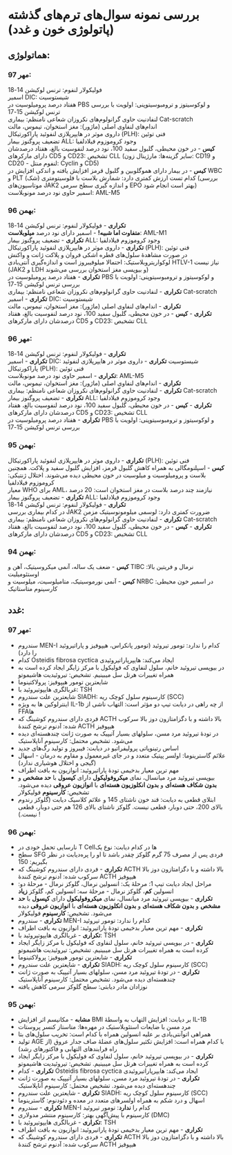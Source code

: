 # بررسی نمونه سوال‌های ترم‌های گذشته (پاتولوژی خون و غدد)
## هماتولوژی:
### مهر 97:  
فولیکولار لنفوم: ترنس لوکیشن 14-18  
اسمیر DIC: شیستوسیت  
هفتاد درصد پرومیلوسیت در PBS و لوکوسیتوز و ترومبوسیتوپنی: اولویت با بررسی ترنس لوکیشن 15-17  
لنفادنیت حاوی گرانولوم‌های نکروزان شعاعی نامنظم: بیماری Cat-scratch  
اندام‌های لنفاوی اصلی (ماژور): مغز استخوان، تیموس، مالت  
داروی موثر در هایپرپلازی لنفوئید پاراکورتیکال (PLH): فنی توئین  
تضعیف پروگنوز بیمار ALL: وجود کروموزوم فیلادلفیا  
**کیس** - در خون محیطی، گلبول سفید 100، نود درصد لنفوسیت بالغ، هفتاد درصدشان دارای مارکرهای CD5 و CD23: تشخیص CLL (سایر گزینه‌ها: مارژینال زون: CD19 و CD20 -  لنفوم منتل: Cyclin و CD5)  
**کیس** - در بیمار دارای هموگلوبین و گلبول قرمز افزایش یافته و اندکی افزایش در WBC و PLT کدام تست ارزش کمتری دارد: شمارش بلاست با فلوسیتومتری (شک) (بررسی موتاسیون‌های JAK2 و اندازه گیری سطح سرمی EPO بهتر است انجام شود)  
اسمیر حاوی نود درصد مونوبلاست: AML-M5  

### بهمن 96:
**تکراری** - فولیکولار لنفوم: ترنس لوکیشن 14-18  
**متفاوت اما شبیه!** - اسمیر دارای نود درصد **میلوبلاست**: AML-M1  
**تکراری** - تضعیف پروگنوز بیمار ALL: وجود کروموزوم فیلادلفیا  
**تکراری** - داروی موثر در هایپرپلازی لنفوئید پاراکورتیکال (PLH): فنی توئین  
در صورت مشاهدۀ سلول‌های قطره اشکی فروان و پلاکت ژانت و واکنش لوکواریتروبلاستیک: احتمالا میلوفیبروز است و اندازه‌گیری آنتی‌بادی HTLV-1 نیاز نیست (JAK2 و LDH و بیوپسی مغز استخوان بررسی می‌شوند)   
**تکراری** - هفتاد درصد پرومیلوسیت در PBS و لوکوسیتوز و ترومبوسیتوپنی: اولویت با بررسی ترنس لوکیشن 15-17  
**تکراری** - لنفادنیت حاوی گرانولوم‌های نکروزان شعاعی نامنظم: بیماری Cat-scratch  
**تکراری** - اسمیر DIC: شیستوسیت  
**تکراری** - اندام‌های لنفاوی اصلی (ماژور): مغز استخوان، تیموس، مالت  
**تکراری** - **کیس** - در خون محیطی، گلبول سفید 100، نود درصد لنفوسیت بالغ، هفتاد درصدشان دارای مارکرهای CD5 و CD23: تشخیص CLL  


### مهر 96:
**تکراری** - فولیکولار لنفوم: ترنس لوکیشن 14-18  
**تکراری** - اسمیر DIC: شیستوسیت
**تکراری** - داروی موثر در هایپرپلازی لنفوئید پاراکورتیکال (PLH): فنی توئین  
**تکراری** - اسمیر حاوی نود درصد مونوبلاست: AML-M5  
**تکراری** - اندام‌های لنفاوی اصلی (ماژور): مغز استخوان، تیموس، مالت  
**تکراری** - لنفادنیت حاوی گرانولوم‌های نکروزان شعاعی نامنظم: بیماری Cat-scratch  
**تکراری** - تضعیف پروگنوز بیمار ALL: وجود کروموزوم فیلادلفیا  
**تکراری** - **کیس** - در خون محیطی، گلبول سفید 100، نود درصد لنفوسیت بالغ، هفتاد درصدشان دارای مارکرهای CD5 و CD23: تشخیص CLL  
**تکراری** - هفتاد درصد پرومیلوسیت در PBS و لوکوسیتوز و ترومبوسیتوپنی: اولویت با بررسی ترنس لوکیشن 15-17  

### بهمن 95:
**تکراری** - داروی موثر در هایپرپلازی لنفوئید پاراکورتیکال (PLH): فنی توئین  
**کیس** - اسپلنومگالی به همراه کاهش گلبول قرمز، افزایش گلبول سفید و پلاکت. همچنین بلاست و پرومیلوسیت و میلوسیت در خون محیطی دیده می‌شوند. اختلال ژنتیکی: کروموزوم فیلادلفیا  
معیار WHO برای AML، نیازمند چند درصد بلاست در مغز استخوان است: 20 درصد  
**تکراری** - تضعیف پروگنوز بیمار ALL: وجود کروموزوم فیلادلفیا  
**تکراری** - فولیکولار لنفوم: ترنس لوکیشن 14-18  
در کدام بیماری بررسی JAK2 ضرورت کمتری دارد: لوسمی میلومونوسیتیک مزمن  
**تکراری** - لنفادنیت حاوی گرانولوم‌های نکروزان شعاعی نامنظم: بیماری Cat-scratch  
**تکراری** - **کیس** - در خون محیطی، گلبول سفید 100، نود درصد لنفوسیت بالغ، هفتاد درصدشان دارای مارکرهای CD5 و CD23: تشخیص CLL 

### بهمن 94:
**کیس** - ضعف یک ساله، آنمی میکروسیتیک، آهن و TIBC نرمال و فریتین بالا: اوستئومیلیت  
**کیس** - آنمی نورموسیتیک، متامیلوسیت، میلوسیت و NRBC در اسمیر خون محیطی: کارسینوم متاستاتیک  


## غدد:

### مهر 97:
- سندروم MEN-I کدام را ندارد: تومور تیروئید (تومور پانکراس، هیپوفیز و پاراتیروئید را دارد)  
- کدام Osteidis fibrosa cyctica ایجاد می‌کند: هایپرپاراتیروئیدی  
- در بیوپسی تیروئید خانم، سلول لنفاوی که فولیکول با مرکز زایگر ایجاد کرده است به همراه تغییرات هرتل سل میبینیم. تشخیص: تیروئیدیت هاشیموتو  
-  شایعترین تومور هیپوفیز: پرولاکتینوما  
- غربالگری هایپوتیروئید با: TSH  
- شایعترین علت سندروم SIADH: کارسینوم سلول کوچک ریه (SCC)  
- اینترلوکین ها به ویژه IL-1b از چه راهی در دیابت تیپ دو مؤثر است: التهاب ناشی از FFAها  
- فردی دارای سندروم کوشینگ که ACTH بالا داشته و با دگزامتازون دوز بالا سرکوب شده: آدنوم ترشح کنندۀ ACTH هیپوفیز  
- در تودۀ تیروئید مرد مسن، سلولهای بسیار آتیپیک به صورت ژانت چندهسته‌ای دیده می‌شود. تشخیص محتمل: کارسینوم آناپلاستیک  
- اساس رتینوپاتی پرولیفراتیو در دیابت: فیبروز و تولید رگ‌های جدید  
- علائم گاسترینوما: اولسر پپتیک متعدد و در جای غیرمعمول و مقاوم به درمان - اسهال (گیجی و اختلال هوشیاری ندارد)   
-  مهم ترین معیار بدخیمی تودۀ پاراتیروئید: انوازیون به بافت اطراف  
- بیوپسی تیروئید مرد میانسال، نمای **میکروفولیکول** دارای **کپسول** با **حد مشخص** و **بدون شکاف هسته‌ای** و **بدون انکلوزیون هسته‌ای** با **انوازیون عروقی** دیده می‌شود. تشخیص: **کارسینوم** فولیکولار 
- ابتلای قطعی به دیابت: قند خون ناشتای 145 و علائم کلاسیک دیابت (گلوکز رندوم بالای 200، حتی دوبار، قطعی نیست. گلوکز ناشتای بالای 126 هم حتی دوبار، قطعی نیست.) !  

### بهمن 96:
- نارسایی تحمل خودی در T Cellها در کدام دیابت: نوع یک  
- سطح SFG فردی پس از مصرف 75 گرم گلوکز چقدر باشد تا او را پره‌دیابت در نظر بگیریم: 150  
- **تکراری** - فردی دارای سندروم کوشینگ که ACTH بالا داشته و با دگزامتازون دوز بالا سرکوب شده: آدنوم ترشح کنندۀ ACTH هیپوفیز  
- مراحل ایجاد دیابت تیپ 1: مرحلۀ یک: انسولین نرمال، گلوکز نرمال - مرحلۀ دو: انسولین **کم**، گلوکز نرمال - مرحلۀ سه: انسولین کم، گلوکز **زیاد**  
- **تکراری** - بیوپسی تیروئید مرد میانسال، نمای **میکروفولیکول** دارای **کپسول** با **حد مشخص** و **بدون شکاف هسته‌ای** و **بدون انکلوزیون هسته‌ای** با **انوازیون عروقی** دیده می‌شود. تشخیص: **کارسینوم** فولیکولار
- **تکراری** - سندروم MEN-I کدام را ندارد: تومور تیروئید  
- **تکراری** -  مهم ترین معیار بدخیمی تودۀ پاراتیروئید: انوازیون به بافت اطراف 
- **تکراری** - غربالگری هایپوتیروئید با: TSH  
- **تکراری** - در بیوپسی تیروئید خانم، سلول لنفاوی که فولیکول با مرکز زایگر ایجاد کرده است به همراه تغییرات هرتل سل میبینیم. تشخیص: تیروئیدیت هاشیموتو   
- **تکراری** -  شایعترین تومور هیپوفیز: پرولاکتینوما  
- **تکراری** -  شایعترین علت سندروم SIADH: کارسینوم سلول کوچک ریه (SCC)
- **تکراری** - در تودۀ تیروئید مرد مسن، سلولهای بسیار آتیپیک به صورت ژانت چندهسته‌ای دیده می‌شود. تشخیص محتمل: کارسینوم آناپلاستیک  
- نوزادان مادر دیابتی: سطح گلوکز سرمی کاهش یافته


### بهمن 95:
- **مشابه** - مکانیسم اثر افزایش BMI بر دیابت: افزایش التهاب به واسطۀ IL-1B  
- مرد مسن با ضایعات استئوبلاستیک در مهره‌ها: متاستاز کنسر پروستات  
- همراهی اتوآنتی‌بادی بر علیه انسولین همراه با کدام است: تخریب سلول‌های بتا  
- تولید AGE با کدام همراه است: افزایش تکثیر سلول‌های عضلۀ صاف جدار عروق (از راه فرایندهای التهابی و فاکتورهای رشد)  
- **تکراری** - در بیوپسی تیروئید خانم، سلول لنفاوی که فولیکول با مرکز زایگر ایجاد کرده است به همراه تغییرات هرتل سل میبینیم. تشخیص: تیروئیدیت هاشیموتو   
- **تکراری** - کدام Osteidis fibrosa cyctica ایجاد می‌کند: هایپرپاراتیروئیدی   
- **تکراری** - در تودۀ تیروئید مرد مسن، سلولهای بسیار آتیپیک به صورت ژانت چندهسته‌ای دیده می‌شود. تشخیص محتمل: کارسینوم آناپلاستیک  
- **تکراری** -  شایعترین علت سندروم SIADH: کارسینوم سلول کوچک ریه (SCC)  
- اسهال و درد شکم به همراه اولسرهای متعدد در معده و دئودنوم: گاسترینوما
- **تکراری** - سندروم MEN-I کدام را **ندارد**: تومور تیروئید  
- کارسینوم با پیش‌آگهی بهتر: کارسینوم منتشر مدولاری (DMC)
- **تکراری** - غربالگری هایپوتیروئید با: TSH 
- **تکراری** -  مهم ترین معیار بدخیمی تودۀ پاراتیروئید: انوازیون به بافت اطراف 
- **تکراری** - فردی دارای سندروم کوشینگ که ACTH بالا داشته و با دگزامتازون دوز بالا سرکوب شده: آدنوم ترشح کنندۀ ACTH هیپوفیز 
